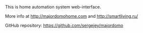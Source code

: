 This is home automation system web-interface.

More info at http://majordomohome.com and http://smartliving.ru/

GitHub repository: https://github.com/sergejey/majordomo